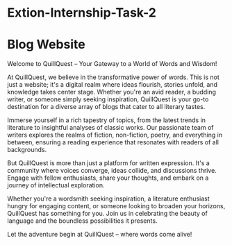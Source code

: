 # Extion-Internship-Task-2
# Blog Website
Welcome to QuillQuest – Your Gateway to a World of Words and Wisdom!

At QuillQuest, we believe in the transformative power of words. This is not just a website; it's a digital realm where ideas flourish, stories unfold, and knowledge takes center stage. Whether you're an avid reader, a budding writer, or someone simply seeking inspiration, QuillQuest is your go-to destination for a diverse array of blogs that cater to all literary tastes.

Immerse yourself in a rich tapestry of topics, from the latest trends in literature to insightful analyses of classic works. Our passionate team of writers explores the realms of fiction, non-fiction, poetry, and everything in between, ensuring a reading experience that resonates with readers of all backgrounds.

But QuillQuest is more than just a platform for written expression. It's a community where voices converge, ideas collide, and discussions thrive. Engage with fellow enthusiasts, share your thoughts, and embark on a journey of intellectual exploration.

Whether you're a wordsmith seeking inspiration, a literature enthusiast hungry for engaging content, or someone looking to broaden your horizons, QuillQuest has something for you. Join us in celebrating the beauty of language and the boundless possibilities it presents.

Let the adventure begin at QuillQuest – where words come alive!
